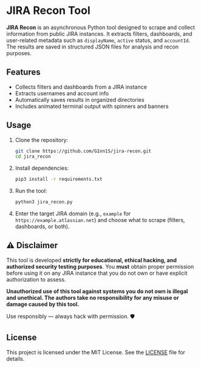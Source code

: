 # JIRA Recon Tool

**JIRA Recon** is an asynchronous Python tool designed to scrape and collect information from public JIRA instances. It extracts filters, dashboards, and user-related metadata such as `displayName`, `active` status, and `accountId`. The results are saved in structured JSON files for analysis and recon purposes.

## Features

- Collects filters and dashboards from a JIRA instance
- Extracts usernames and account info
- Automatically saves results in organized directories
- Includes animated terminal output with spinners and banners

## Usage

1. Clone the repository:
    ```bash
    git clone https://github.com/G1nn1S/jira-recon.git
    cd jira_recon
    ```

2. Install dependencies:
    ```bash
    pip3 install -r requirements.txt
    ```

3. Run the tool:
    ```bash
    python3 jira_recon.py
    ```

4. Enter the target JIRA domain (e.g., `example` for `https://example.atlassian.net`) and choose what to scrape (filters, dashboards, or both).

## ⚠️ Disclaimer

This tool is developed **strictly for educational, ethical hacking, and authorized security testing purposes**. You **must** obtain proper permission before using it on any JIRA instance that you do not own or have explicit authorization to assess.

**Unauthorized use of this tool against systems you do not own is illegal and unethical. The authors take no responsibility for any misuse or damage caused by this tool.**

Use responsibly — always hack with permission. 🛡️

## License

This project is licensed under the MIT License. See the [LICENSE](LICENSE) file for details.

